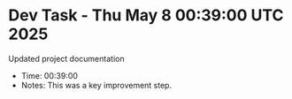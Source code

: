 # Dev Task - Thu May  8 00:39:00 UTC 2025
Updated project documentation
- Time: 00:39:00
- Notes: This was a key improvement step.
